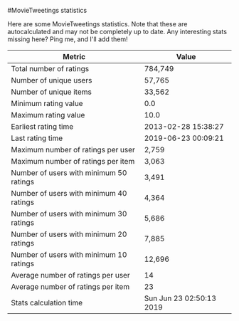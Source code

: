 #MovieTweetings statistics

Here are some MovieTweetings statistics. Note that these are autocalculated and may not be completely up to date. Any interesting stats missing here? Ping me, and I'll add them!

Metric | Value
--- | ---
Total number of ratings                 | 784,749
Number of unique users                  | 57,765
Number of unique items                  | 33,562
Minimum rating value                    | 0.0
Maximum rating value                    | 10.0
Earliest rating time                    | 2013-02-28 15:38:27
Last rating time                        | 2019-06-23 00:09:21
Maximum number of ratings per user      | 2,759
Maximum number of ratings per item      | 3,063
Number of users with minimum 50 ratings | 3,491
Number of users with minimum 40 ratings | 4,364
Number of users with minimum 30 ratings | 5,686
Number of users with minimum 20 ratings | 7,885
Number of users with minimum 10 ratings | 12,696
Average number of ratings per user      | 14
Average number of ratings per item      | 23
Stats calculation time                  | Sun Jun 23 02:50:13 2019


